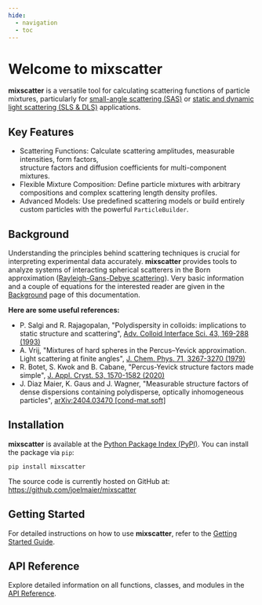```yaml
---
hide:
  - navigation
  - toc
---
```

# Welcome to mixscatter

**mixscatter** is a versatile tool for calculating scattering 
functions of particle mixtures, particularly for [small-angle scattering (SAS)](
https://en.wikipedia.org/wiki/Small-angle_scattering)
or [static and dynamic light scattering (SLS & DLS)](
https://en.wikipedia.org/wiki/Dynamic_light_scattering) applications.

## Key Features
* Scattering Functions: Calculate scattering amplitudes, measurable intensities, form factors,  
  structure factors and diffusion coefficients for multi-component mixtures.
* Flexible Mixture Composition: Define particle mixtures with arbitrary compositions and complex 
  scattering length density profiles.
* Advanced Models: Use predefined scattering models or build entirely custom particles with the 
  powerful `ParticleBuilder`.

## Background
Understanding the principles behind scattering techniques is crucial for interpreting experimental 
data accurately. **mixscatter** provides tools to analyze systems of interacting spherical 
scatterers in the Born approximation
([Rayleigh-Gans-Debye scattering](https://en.wikipedia.org/wiki/Rayleigh-Gans_approximation)).
Very basic information and a couple of equations for the interested reader are given in the 
[Background](background.md) page of this documentation.

**Here are some useful references:**

  - P. Salgi and R. Rajagopalan, "Polydispersity in colloids: implications to static structure and
   scattering", [Adv. Colloid Interface Sci. 43, 169-288 (1993)](
   https://doi.org/10.1016/0001-8686(93)80017-6)
  - A. Vrij, "Mixtures of hard spheres in the Percus–Yevick approximation. Light scattering at
    finite angles",  [J. Chem. Phys. 71, 3267-3270 (1979)](https://doi.org/10.1063/1.438756)
  - R. Botet, S. Kwok and B. Cabane, "Percus-Yevick structure factors made simple",
    [J. Appl. Cryst. 53, 1570-1582 (2020)](https://doi.org/10.1107/S1600576720014041)
  - J. Diaz Maier, K. Gaus and J. Wagner, "Measurable structure factors of dense dispersions
    containing polydisperse, optically inhomogeneous particles",
    [arXiv:2404.03470 [cond-mat.soft]](https://doi.org/10.48550/arXiv.2404.03470)

## Installation

**mixscatter** is available at the [Python Package Index (PyPI)](
https://pypi.org/project/mixscatter). You can install the package via `pip`:
```shell
pip install mixscatter
```
The source code is currently hosted on GitHub at: <https://github.com/joelmaier/mixscatter>

## Getting Started

For detailed instructions on how to use **mixscatter**, refer to the 
[Getting Started Guide](getting_started/getting-started.md).

## API Reference
Explore detailed information on all functions, classes, and modules in the 
[API Reference](api/core_api.md).
